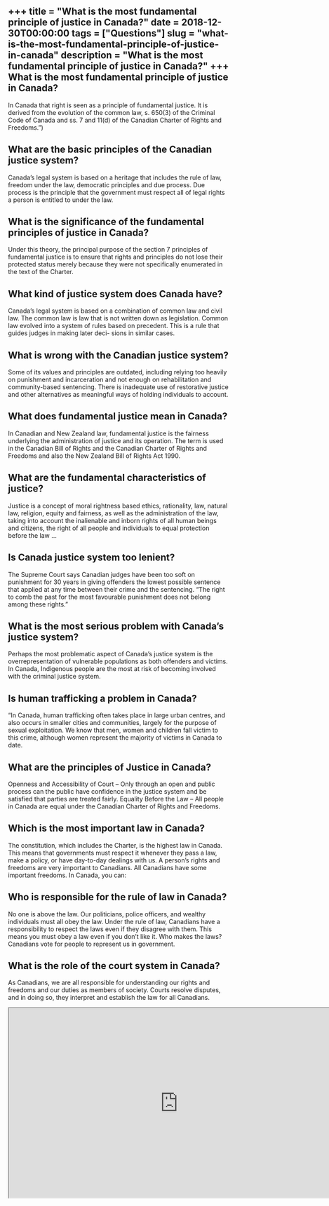+++
title = "What is the most fundamental principle of justice in Canada?"
date = 2018-12-30T00:00:00
tags = ["Questions"]
slug = "what-is-the-most-fundamental-principle-of-justice-in-canada"
description = "What is the most fundamental principle of justice in Canada?"
+++
What is the most fundamental principle of justice in Canada?
------------------------------------------------------------

In Canada that right is seen as a principle of fundamental justice. It is derived from the evolution of the common law, s. 650(3) of the Criminal Code of Canada and ss. 7 and 11(d) of the Canadian Charter of Rights and Freedoms.”)

What are the basic principles of the Canadian justice system?
-------------------------------------------------------------

Canada’s legal system is based on a heritage that includes the rule of law, freedom under the law, democratic principles and due process. Due process is the principle that the government must respect all of legal rights a person is entitled to under the law.

What is the significance of the fundamental principles of justice in Canada?
----------------------------------------------------------------------------

Under this theory, the principal purpose of the section 7 principles of fundamental justice is to ensure that rights and principles do not lose their protected status merely because they were not specifically enumerated in the text of the Charter.

What kind of justice system does Canada have?
---------------------------------------------

Canada’s legal system is based on a combination of common law and civil law. The common law is law that is not written down as legislation. Common law evolved into a system of rules based on precedent. This is a rule that guides judges in making later deci- sions in similar cases.

What is wrong with the Canadian justice system?
-----------------------------------------------

Some of its values and principles are outdated, including relying too heavily on punishment and incarceration and not enough on rehabilitation and community-based sentencing. There is inadequate use of restorative justice and other alternatives as meaningful ways of holding individuals to account.

What does fundamental justice mean in Canada?
---------------------------------------------

In Canadian and New Zealand law, fundamental justice is the fairness underlying the administration of justice and its operation. The term is used in the Canadian Bill of Rights and the Canadian Charter of Rights and Freedoms and also the New Zealand Bill of Rights Act 1990.

What are the fundamental characteristics of justice?
----------------------------------------------------

Justice is a concept of moral rightness based ethics, rationality, law, natural law, religion, equity and fairness, as well as the administration of the law, taking into account the inalienable and inborn rights of all human beings and citizens, the right of all people and individuals to equal protection before the law …

Is Canada justice system too lenient?
-------------------------------------

The Supreme Court says Canadian judges have been too soft on punishment for 30 years in giving offenders the lowest possible sentence that applied at any time between their crime and the sentencing. “The right to comb the past for the most favourable punishment does not belong among these rights.”

What is the most serious problem with Canada’s justice system?
--------------------------------------------------------------

Perhaps the most problematic aspect of Canada’s justice system is the overrepresentation of vulnerable populations as both offenders and victims. In Canada, Indigenous people are the most at risk of becoming involved with the criminal justice system.

Is human trafficking a problem in Canada?
-----------------------------------------

“In Canada, human trafficking often takes place in large urban centres, and also occurs in smaller cities and communities, largely for the purpose of sexual exploitation. We know that men, women and children fall victim to this crime, although women represent the majority of victims in Canada to date.

What are the principles of Justice in Canada?
---------------------------------------------

Openness and Accessibility of Court – Only through an open and public process can the public have confidence in the justice system and be satisfied that parties are treated fairly. Equality Before the Law – All people in Canada are equal under the Canadian Charter of Rights and Freedoms.

Which is the most important law in Canada?
------------------------------------------

The constitution, which includes the Charter, is the highest law in Canada. This means that governments must respect it whenever they pass a law, make a policy, or have day-to-day dealings with us. A person’s rights and freedoms are very important to Canadians. All Canadians have some important freedoms. In Canada, you can:

Who is responsible for the rule of law in Canada?
-------------------------------------------------

No one is above the law. Our politicians, police officers, and wealthy individuals must all obey the law. Under the rule of law, Canadians have a responsibility to respect the laws even if they disagree with them. This means you must obey a law even if you don’t like it. Who makes the laws? Canadians vote for people to represent us in government.

What is the role of the court system in Canada?
-----------------------------------------------

As Canadians, we are all responsible for understanding our rights and freedoms and our duties as members of society. Courts resolve disputes, and in doing so, they interpret and establish the law for all Canadians.

<iframe allow="accelerometer; autoplay; clipboard-write; encrypted-media; gyroscope; picture-in-picture" allowfullscreen="" class="__youtube_prefs__  epyt-is-override  no-lazyload" data-no-lazy="1" data-origheight="433" data-origwidth="770" data-skipgform_ajax_framebjll="" height="433" id="_ytid_52477" loading="lazy" src="https://www.youtube.com/embed/H0CTHVCkm90?enablejsapi=1&autoplay=0&cc_load_policy=0&cc_lang_pref=&iv_load_policy=1&loop=0&modestbranding=0&rel=1&fs=1&playsinline=0&autohide=2&theme=dark&color=red&controls=1&" title="YouTube player" width="770"></iframe>